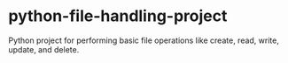 # python-file-handling-project
Python project for performing basic file operations like create, read, write, update, and delete.
